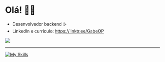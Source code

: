 # Olá! 🙋‍♂️

- Desenvolvedor backend ☕
- LinkedIn e currículo: https://linktr.ee/GabeOP

<div>
  <img align="center" src="https://img.shields.io/badge/e--mail%3A-gabrieoliveirap1%40hotmail.com-blue"/>
</div>

<hr> 

[![My Skills](https://skillicons.dev/icons?i=java,spring,postgres,ts,rabbitmq,docker&theme=light)](https://skillicons.dev)
